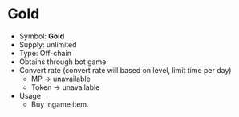 # Gold

* Symbol: **Gold**
* Supply: unlimited
* Type: Off-chain
* Obtains through bot game
* Convert rate (convert rate will based on level, limit time per day)
  * MP → unavailable
  * Token → unavailable
* Usage
  * Buy ingame item.
